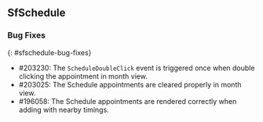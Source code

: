 ## SfSchedule

### Bug Fixes
{: #sfschedule-bug-fixes}

* \#203230: The `ScheduleDoubleClick` event is triggered once when double clicking the appointment in month view.
* \#203025: The Schedule appointments are cleared properly in month view.
* \#196058: The Schedule appointments are rendered correctly when adding with nearby timings.
